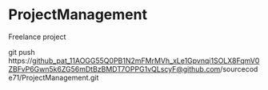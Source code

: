 # ProjectManagement
Freelance project


git push https://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@github.com/sourcecode71/ProjectManagement.git



